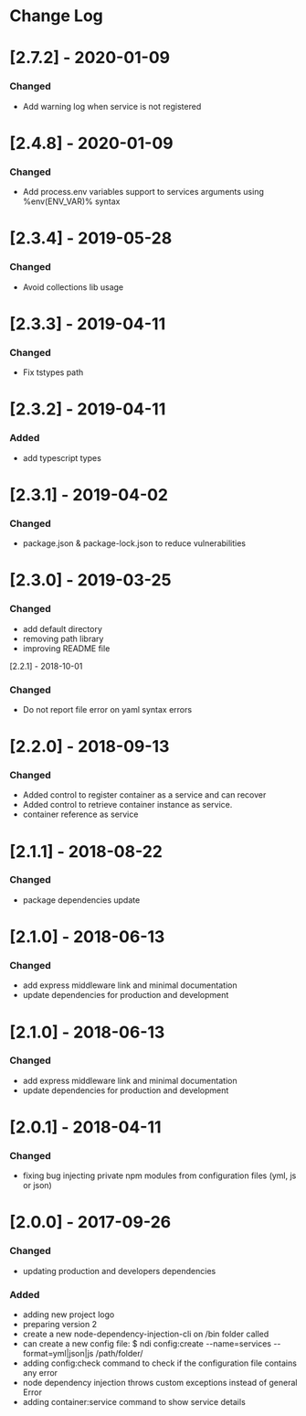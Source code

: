 # Change Log

# [2.7.2] - 2020-01-09
### Changed
- Add warning log when service is not registered

# [2.4.8] - 2020-01-09
### Changed
- Add process.env variables support to services arguments using %env(ENV_VAR)% syntax

# [2.3.4] - 2019-05-28
### Changed
- Avoid collections lib usage

# [2.3.3] - 2019-04-11
### Changed
- Fix tstypes path

# [2.3.2] - 2019-04-11
### Added
- add typescript types

# [2.3.1] - 2019-04-02
### Changed
- package.json & package-lock.json to reduce vulnerabilities

# [2.3.0] - 2019-03-25
### Changed
- add default directory
- removing path library
- improving README file

[2.2.1] - 2018-10-01
### Changed
- Do not report file error on yaml syntax errors

# [2.2.0] - 2018-09-13
### Changed
* Added control to register container as a service and can recover
* Added control to retrieve container instance as service.
* container reference as service

# [2.1.1] - 2018-08-22
### Changed
- package dependencies update

# [2.1.0] - 2018-06-13
### Changed
- add express middleware link and minimal documentation
- update dependencies for production and development

# [2.1.0] - 2018-06-13
### Changed
- add express middleware link and minimal documentation
- update dependencies for production and development

# [2.0.1] - 2018-04-11
### Changed
- fixing bug injecting private npm modules from configuration files (yml, js or json)

# [2.0.0] - 2017-09-26
### Changed
- updating production and developers dependencies
### Added
- adding new project logo
- preparing version 2
- create a new node-dependency-injection-cli on /bin folder called
- can create a new config file: $ ndi config:create --name=services --format=yml|json|js /path/folder/
- adding config:check command to check if the configuration file contains any error
- node dependency injection throws custom exceptions instead of general Error
- adding container:service command to show service details
